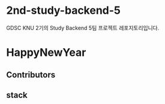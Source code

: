 # 2nd-study-backend-5
GDSC KNU 2기의 Study Backend 5팀 프로젝트 레포지토리입니다.
<h1>HappyNewYear</h1>
<h2>Contributors</h2>
<h2>stack</h2>
